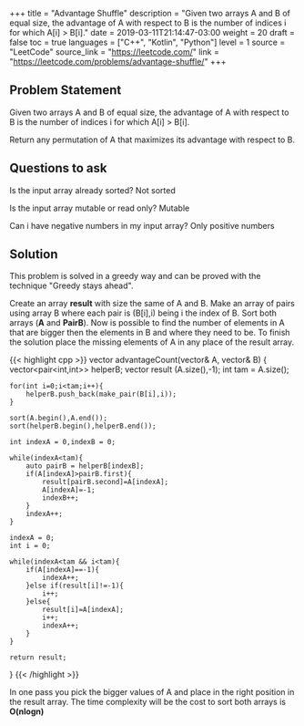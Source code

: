 +++
title = "Advantage Shuffle"
description = "Given two arrays A and B of equal size, the advantage of A with respect to B is the number of indices i for which A[i] > B[i]."
date = 2019-03-11T21:14:47-03:00
weight = 20
draft = false
toc = true
languages = ["C++", "Kotlin", "Python"]
level = 1
source = "LeetCode"
source_link = "https://leetcode.com/"
link = "https://leetcode.com/problems/advantage-shuffle/"
+++
<h2 class="title is-4"> Problem Statement </h2>

Given two arrays A and B of equal size, the advantage of A with respect to B is the number of indices i for which A[i] > B[i].

Return any permutation of A that maximizes its advantage with respect to B.

<h2 class="title is-4"> Questions to ask </h2>

Is the input array already sorted? Not sorted

Is the input array mutable or read only? Mutable

Can i have negative numbers in my input array? Only positive numbers

<h2 class="title is-5"> Solution </h2>

This problem is solved in a greedy way and can be proved with the technique "Greedy stays ahead".

Create an array **result** with size the same of A and B. Make an array of pairs using array B where each pair is (B[i],i) being i the index of B.
Sort both arrays (**A** and **PairB**). Now is possible to find the number of elements in A that are bigger then the elements in B and
where they need to be. To finish the solution place the missing elements of A in any place of the result array.

{{< highlight cpp >}}
vector<int> advantageCount(vector<int>& A, vector<int>& B) {
    vector<pair<int,int>> helperB;
    vector<int> result (A.size(),-1);
    int tam = A.size();

    for(int i=0;i<tam;i++){
        helperB.push_back(make_pair(B[i],i));
    }

    sort(A.begin(),A.end());
    sort(helperB.begin(),helperB.end());

    int indexA = 0,indexB = 0;

    while(indexA<tam){
        auto pairB = helperB[indexB];
        if(A[indexA]>pairB.first){
            result[pairB.second]=A[indexA];
            A[indexA]=-1;
            indexB++;
        }
        indexA++;
    }

    indexA = 0;
    int i = 0;

    while(indexA<tam && i<tam){
        if(A[indexA]==-1){
            indexA++;
        }else if(result[i]!=-1){
            i++;
        }else{
            result[i]=A[indexA];
            i++;
            indexA++;
        }
    }

    return result;
}
{{< /highlight >}}

In one pass you pick the bigger values of A and place in the right position in the result array.
The time complexity will be the cost to sort both arrays is **O(nlogn)**
